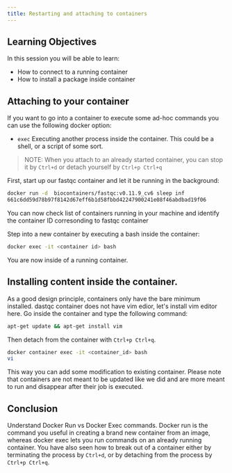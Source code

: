 ```yaml
---
title: Restarting and attaching to containers
---
```

## Learning Objectives
In this session you will be able to learn:
- How to connect to a running container
- How to install a package inside container

## Attaching to your container

If you want to go into a container to execute some ad-hoc commands you can use the following docker option:
- ``exec`` Executing another process inside the container. This could be a shell, or a script of some sort.

> NOTE:
> When you attach to an already started container, you can stop it by `Ctrl+d` or detach yourself by `Ctrl+p Ctrl+q`

First, start up our fastqc container and let it be running in the background:

```bash
docker run -d  biocontainers/fastqc:v0.11.9_cv6 sleep inf
661c6dd59d78b97f8142d67eff6b1d58fbbd42247900241e08f46abdbad19f06
```

You can now check list of containers running in your machine and identify the container ID corresonding to fastqc container

Step into a new container by executing a bash inside the container:

```bash
docker exec -it <container id> bash  
```
You are now inside of a running container. 

## Installing content inside the container.

As a good design principle, containers only have the bare minimum installed. dastqc container does not have vim edior, let's install vim editor here. Go inside the container and type the following command:

```bash
apt-get update && apt-get install vim
```
Then detach from the container with `Ctrl+p Ctrl+q`.  

```bash
docker container exec -it <container_id> bash
vi
```
This way you can add some modification to existing container. Please note that containers are not meant to be updated like we did and are more meant to run and disappear after their job is executed.

## Conclusion
Understand Docker Run vs Docker Exec commands. Docker run is the command you useful in creating a brand new container from an image, whereas docker exec lets you run commands on an already running container. You have also seen how to break out of a container either by terminating the process by `Ctrl+d`, or by detaching from the process by `Ctrl+p Ctrl+q`.
